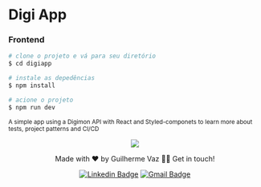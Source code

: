 # Digi App

### Frontend

```bash
# clone o projeto e vá para seu diretório
$ cd digiapp

# instale as depedências
$ npm install

# acione o projeto
$ npm run dev
````
<p><small> A simple app using a Digimon API with React and Styled-componets to learn more about tests, project patterns and CI/CD</small></p>



<p align="center">
  <a href="https://skillicons.dev">
    <img src="https://skillicons.dev/icons?i=js,react,git" />
  </a>
</p>
<p align="center">Made with ❤️ by Guilherme Vaz 👋🏽 Get in touch!</p>
<div align="center">

  [![Linkedin Badge](https://img.shields.io/badge/-Guilherme-blue?style=flat-square&logo=Linkedin&logoColor=white&link=https://www.linkedin.com/in/guiilherme-vaz/)](https://www.linkedin.com/in/guiilherme-vaz/) 
  [![Gmail Badge](https://img.shields.io/badge/-guilhermeolivaaz@gmail.com-c14438?style=flat-square&logo=Gmail&logoColor=white&link=mailto:guilhermeolivaaz@gmail.com)](mailto:guilhermeolivaaz@gmail.com)

</div>
